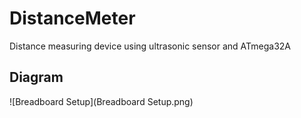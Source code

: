 # DistanceMeter
Distance measuring device using ultrasonic sensor and ATmega32A
## Diagram
![Breadboard Setup](Breadboard Setup.png)
